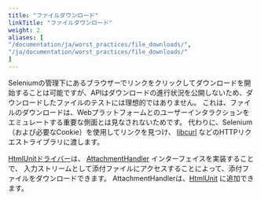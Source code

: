 ```yaml
---
title: "ファイルダウンロード"
linkTitle: "ファイルダウンロード"
weight: 2
aliases: [
"/documentation/ja/worst_practices/file_downloads/",
"/ja/documentation/worst_practices/file_downloads/"
] 
---
```



Seleniumの管理下にあるブラウザーでリンクをクリックしてダウンロードを開始することは可能ですが、APIはダウンロードの進行状況を公開しないため、ダウンロードしたファイルのテストには理想的ではありません。
これは、ファイルのダウンロードは、Webプラットフォームとのユーザーインタラクションをエミュレートする重要な側面とは見なされないためです。
代わりに、Selenium（および必要なCookie）を使用してリンクを見つけ、 [libcurl](//curl.haxx.se/libcurl/) などのHTTPリクエストライブラリに渡します。

[HtmlUnitドライバー](https://github.com/SeleniumHQ/htmlunit-driver)は、
[AttachmentHandler](https://htmlunit.sourceforge.io/apidocs/com/gargoylesoftware/htmlunit/attachment/AttachmentHandler.html) インターフェイスを実装することで、
入力ストリームとして添付ファイルにアクセスすることによって、添付ファイルをダウンロードできます。 
AttachmentHandlerは、[HtmlUnit](https://htmlunit.sourceforge.io/) に追加できます。
